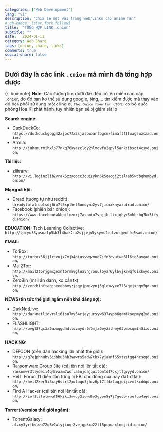 ```yaml
---
categories: ["Web Development"]
lang: "vi"
description: "Chia sẻ một vài trang web/links cho anime fan"
# gh-badge: [star,fork,follow]
title:  "TỔNG HỢP LINK .onion"
subtitle: ""
date:   2024-01-11
category: Web Share
tags: [onion, share, links]
comments: true
social-share: false
---
```


##  Dưới đây là các link `.onion` mà mình đã tổng hợp được

{: .box-note}
**Note**:
Các đường link dưới đây đều có tên miền cao cấp `.onion`, do đó bạn ko thể sử dụng google, bing,... tìm kiếm được mà thay vào đó bạn phải sử dụng một công cụ `The Onion Rounter (TOR)` do bộ quốc phòng Hoa Kì phát hành, tuy nhiên bạn sẽ bị giám sát ip

**Search engine:**

- DuckDuckGo: `https://duckduckgogg42xjoc72x3sjasowoarfbgcmvfimaftt6twagswzczad.onion/`
- Ahmia: `http://juhanurmihxlp77nkq76byazcldy2hlmovfu2epvl5ankdibsot4csyd.onion/`

**Tài liệu:**
- zlibrary: `http://vi.loginzlib2vrak5zzpcocc3ouizykn6k5qecgj2tzlnab5wcbqhembyd.onion/`

**Mạng xã hội:**
- Dread (tương tự như reddit): `dreadytofatroptsdj6io7l3xptbet6onoyno2yv7jicoxknyazubrad.onion/`
- Facebook (phiên bản onion): `https://www.facebookwkhpilnemxj7asaniu7vnjjbiltxjqhye3mhbshg7kx5tfyd.onion/`

**EDUCATION:**
Tech Learning Collective: `http://lpiyu33yusoalp5kh3f4hak2so2sjjvjw5ykyvu2dulzosgvuffq6sad.onion/`

**EMAIL:**
- TorBox: `http://torbox36ijlcevujx7mjb4oiusvwgvmue7jfn2cvutwa6kl6to3uyqad.onion/`
- Mail2Tor: `http://mail2torjgmxgexntbrmhvgluavhj7ouul5yar6ylbvjkxwqf6ixkwyd.onion/`
- ZeroBin (mail ẩn danh, ko cần tk): `http://zerobinftagjpeeebbvyzjcqyjpmjvynj5qlexwyxe7l3vqejxnqv5qd.onion/`

**NEWS (tin tức thế giới ngầm nên khá đáng sợ):**
- DarkNetLive: `http://darknetlidvrsli6iso7my54rjayjursyw637aypb6qambkoepmyq2yd.onion/`
- FLASHLIGHT: `http://ovgl57qc3a5abwqgdhdtssvmydr6f6mjz6ey23thwy63pmbxqmi45iid.onion/`

**HACKING:**
- DEFCON (diễn đàn hacking lớn nhất thế giới): `http://g7ejphhubv5idbbu3hb3wawrs5adw7tkx7yjabnf65xtzztgg4hcsqqd.onion/`
- Ransomware Group Site (cái tên nói lên tất cả): `ransomwr3tsydeii4q43vazm7wofla5ujdajquitomtd47cxjtfgwyyd.onion/`
- HeLL Forum (1 diễn đàn từng bị FBI cho đóng cửa nay đã trở lại): `http://hell2ker5i3xsy6szrl2pulaqo3jhcz6pt7ffdxtuqjqiycvmlkcddqd.onion/`
- Find A Hacker (cái tên nói lên tất cả): `http://iof5lzfolmwa756kiki3mvoy2ivwd6o3gypn5g7j7geoo4raefua4zqd.onion/`

**Torrent(version thế giới ngầm):**
- TorrentGalaxy: `alaxy3yrfbwlwo72q3v2wlyjinqr2vejgpkxb22ll5pcpuaxlnqjiid.onion/`
